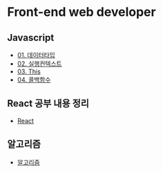 # Front-end web developer

## Javascript 
* <a href="https://github.com/dam-lee/Front-end-developer/blob/main/Study/javascript/01-%EB%8D%B0%EC%9D%B4%ED%84%B0%ED%83%80%EC%9E%85.md" target='_blank'>01. 데이터타입</a>
* <a href="https://github.com/dam-lee/Front-end-developer/blob/main/Study/javascript/02-%EC%8B%A4%ED%96%89%EC%BB%A8%ED%85%8D%EC%8A%A4%ED%8A%B8.md" target="_blank">02. 실행컨텍스트</a>
* <a href="https://github.com/dam-lee/Front-end-developer/blob/main/Study/javascript/03-this.md" target="_blank">03. This</a>
* <a href="https://github.com/dam-lee/Front-end-developer/blob/main/Study/javascript/04-%EC%BD%9C%EB%B0%B1%ED%95%A8%EC%88%98.md" target="_blank">04. 콜백함수</a>


## React 공부 내용 정리
* <a href="https://github.com/dam-lee/Front-end-developer/tree/main/Study/react">React</a>

## 알고리즘 
* <a href="https://github.com/dam-lee/Front-end-developer/tree/main/Study/algorithm">알고리즘</a>

